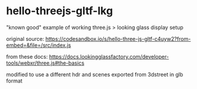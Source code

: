 # hello-threejs-gltf-lkg

"known good" example of working three.js > looking glass display setup

original source:
https://codesandbox.io/s/hello-three-js-gltf-c4uyw2?from-embed=&file=/src/index.js

from these docs:
https://docs.lookingglassfactory.com/developer-tools/webxr/three.js#the-basics

modified to use a different hdr and scenes exported from 3dstreet in glb format
